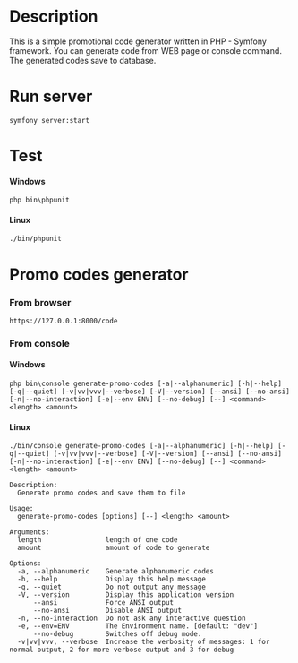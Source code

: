# Description

This is a simple promotional code generator written in PHP - Symfony framework.
You can generate code from WEB page or console command.
The generated codes save to database.

# Run server

`symfony server:start`

# Test

#### Windows
`php bin\phpunit`

#### Linux
`./bin/phpunit`

# Promo codes generator

### From browser

`https://127.0.0.1:8000/code`

### From console

#### Windows
`php bin\console generate-promo-codes [-a|--alphanumeric] [-h|--help] [-q|--quiet] [-v|vv|vvv|--verbose] [-V|--version] [--ansi] [--no-ansi] [-n|--no-interaction] [-e|--env ENV] [--no-debug] [--] <command> <length> <amount>`

#### Linux
`./bin/console generate-promo-codes [-a|--alphanumeric] [-h|--help] [-q|--quiet] [-v|vv|vvv|--verbose] [-V|--version] [--ansi] [--no-ansi] [-n|--no-interaction] [-e|--env ENV] [--no-debug] [--] <command> <length> <amount>`

```
Description:
  Generate promo codes and save them to file

Usage:
  generate-promo-codes [options] [--] <length> <amount>

Arguments:
  length                length of one code
  amount                amount of code to generate

Options:
  -a, --alphanumeric    Generate alphanumeric codes
  -h, --help            Display this help message
  -q, --quiet           Do not output any message
  -V, --version         Display this application version
      --ansi            Force ANSI output
      --no-ansi         Disable ANSI output
  -n, --no-interaction  Do not ask any interactive question
  -e, --env=ENV         The Environment name. [default: "dev"]
      --no-debug        Switches off debug mode.
  -v|vv|vvv, --verbose  Increase the verbosity of messages: 1 for normal output, 2 for more verbose output and 3 for debug
```
